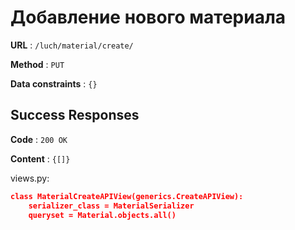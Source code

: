# Добавление нового материала

**URL** : `/luch/material/create/`

**Method** : `PUT`

**Data constraints** : `{}`

## Success Responses

**Code** : `200 OK`

**Content** : `{[]}`

views.py:
```json
class MaterialCreateAPIView(generics.CreateAPIView):
    serializer_class = MaterialSerializer
    queryset = Material.objects.all()